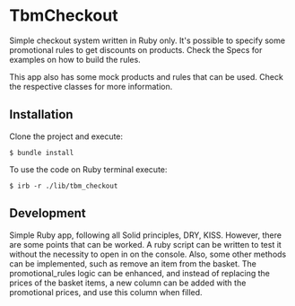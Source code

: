 # TbmCheckout
Simple checkout system written in Ruby only. It's possible to specify some promotional rules to get discounts on products.
Check the Specs for examples on how to build the rules.

This app also has some mock products and rules that can be used. Check the respective classes for more information.

## Installation

Clone the project and execute:

    $ bundle install

To use the code on Ruby terminal execute:

    $ irb -r ./lib/tbm_checkout

## Development
Simple Ruby app, following all Solid principles, DRY, KISS. However, there are some points that can be worked. A ruby script can be written to test it without the necessity to open in on the console. Also, some other methods can be implemented, such as remove an item from the basket. The promotional_rules logic can be enhanced, and instead of replacing the prices of the basket items, a new column can be added with the promotional prices, and use this column when filled.
